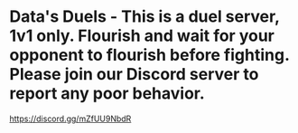 # Data's Duels - This is a duel server, 1v1 only. Flourish and wait for your opponent to flourish before fighting. Please join our Discord server to report any poor behavior.

https://discord.gg/mZfUU9NbdR
